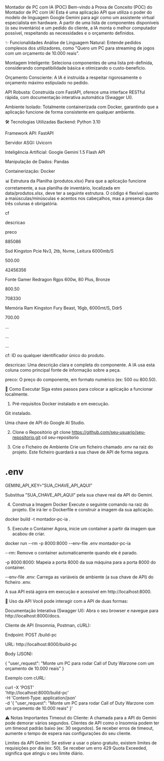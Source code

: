 Montador de PC com IA (POC)
Bem-vindo à Prova de Conceito (POC) do Montador de PC com IA! Esta é uma aplicação API que utiliza o poder do modelo de linguagem Google Gemini para agir como um assistente virtual especialista em hardware. A partir de uma lista de componentes disponíveis (o seu inventário) e um pedido do cliente, a IA monta o melhor computador possível, respeitando as necessidades e o orçamento definidos.

✨ Funcionalidades
Análise de Linguagem Natural: Entende pedidos complexos dos utilizadores, como "Quero um PC para streaming de jogos com um orçamento de 10.000 reais".

Montagem Inteligente: Seleciona componentes de uma lista pré-definida, considerando compatibilidade básica e otimizando o custo-benefício.

Orçamento Consciente: A IA é instruída a respeitar rigorosamente o orçamento máximo estipulado no pedido.

API Robusta: Construída com FastAPI, oferece uma interface RESTful rápida, com documentação interativa automática (Swagger UI).

Ambiente Isolado: Totalmente containerizada com Docker, garantindo que a aplicação funcione de forma consistente em qualquer ambiente.

🛠️ Tecnologias Utilizadas
Backend: Python 3.10

Framework API: FastAPI

Servidor ASGI: Uvicorn

Inteligência Artificial: Google Gemini 1.5 Flash API

Manipulação de Dados: Pandas

Containerização: Docker

📊 Estrutura da Planilha (produtos.xlsx)
Para que a aplicação funcione corretamente, a sua planilha de inventário, localizada em data/produtos.xlsx, deve ter a seguinte estrutura. O código é flexível quanto a maiúsculas/minúsculas e acentos nos cabeçalhos, mas a presença das três colunas é obrigatória.

cf

descricao

preco

885086

Ssd Kingston Pcie Nv3, 2tb, Nvme, Leitura 6000mb/S

500.00

42456356

Fonte Gamer Redragon Rgps 600w, 80 Plus, Bronze

800.50

708330

Memória Ram Kingston Fury Beast, 16gb, 6000mt/S, Ddr5

700.00

...

...

...

cf: ID ou qualquer identificador único do produto.

descricao: Uma descrição clara e completa do componente. A IA usa esta coluna como principal fonte de informação sobre a peça.

preco: O preço do componente, em formato numérico (ex: 500 ou 800.50).

🚀 Como Executar
Siga estes passos para colocar a aplicação a funcionar localmente.

1. Pré-requisitos
   Docker instalado e em execução.

Git instalado.

Uma chave de API do Google AI Studio.

2. Clone o Repositório
   git clone https://github.com/seu-usuario/seu-repositorio.git
   cd seu-repositorio

3. Crie o Ficheiro de Ambiente
   Crie um ficheiro chamado .env na raiz do projeto. Este ficheiro guardará a sua chave de API de forma segura.

# .env

GEMINI_API_KEY="SUA_CHAVE_API_AQUI"

Substitua "SUA_CHAVE_API_AQUI" pela sua chave real da API do Gemini.

4. Construa a Imagem Docker
   Execute o seguinte comando na raiz do projeto. Ele irá ler o Dockerfile e construir a imagem da sua aplicação.

docker build -t montador-pc-ia .

5. Execute o Container
   Agora, inicie um container a partir da imagem que acabou de criar.

docker run --rm -p 8000:8000 --env-file .env montador-pc-ia

--rm: Remove o container automaticamente quando ele é parado.

-p 8000:8000: Mapeia a porta 8000 da sua máquina para a porta 8000 do container.

--env-file .env: Carrega as variáveis de ambiente (a sua chave de API) do ficheiro .env.

A sua API está agora em execução e acessível em http://localhost:8000.

🤖 Uso da API
Você pode interagir com a API de duas formas:

Documentação Interativa (Swagger UI): Abra o seu browser e navegue para http://localhost:8000/docs.

Cliente de API (Insomnia, Postman, cURL):

Endpoint: POST /build-pc

URL: http://localhost:8000/build-pc

Body (JSON):

{
"user_request": "Monte um PC para rodar Call of Duty Warzone com um orçamento de 10.000 reais"
}

Exemplo com cURL:

curl -X 'POST' \
 'http://localhost:8000/build-pc' \
 -H 'Content-Type: application/json' \
 -d '{
"user_request": "Monte um PC para rodar Call of Duty Warzone com um orçamento de 10.000 reais"
}'

⚠️ Notas Importantes
Timeout do Cliente: A chamada para a API do Gemini pode demorar vários segundos. Clientes de API como o Insomnia podem ter um timeout padrão baixo (ex: 30 segundos). Se receber erros de timeout, aumente o tempo de espera nas configurações do seu cliente.

Limites da API Gemini: Se estiver a usar o plano gratuito, existem limites de requisições por dia (ex: 50). Se receber um erro 429 Quota Exceeded, significa que atingiu o seu limite diário.
